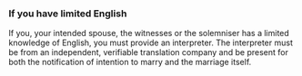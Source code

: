 ###  If you have limited English

If you, your intended spouse, the witnesses or the solemniser has a limited
knowledge of English, you must provide an interpreter. The interpreter must be
from an independent, verifiable translation company and be present for both
the notification of intention to marry and the marriage itself.
